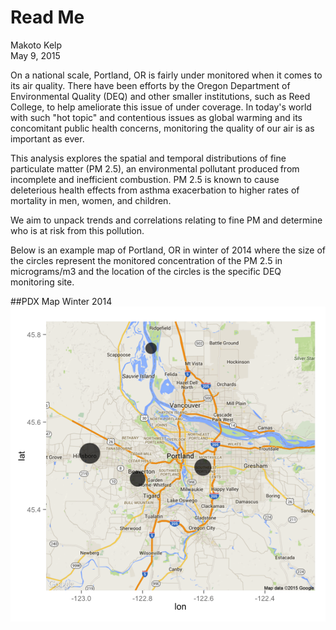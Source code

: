 # Read Me
Makoto Kelp  
May 9, 2015  

On a national scale, Portland, OR is fairly under monitored when it comes to its air quality. There have been efforts by the Oregon Department of Environmental Quality (DEQ) and other smaller institutions, such as Reed College, to help ameliorate this issue of under coverage. In today's world with such "hot topic" and contentious issues as global warming and its concomitant public health concerns, monitoring the quality of our air is as important as ever.    

This analysis explores the spatial and temporal distributions of fine particulate matter (PM 2.5), an environmental pollutant produced from incomplete and inefficient combustion. PM 2.5 is known to cause deleterious health effects from asthma exacerbation to higher rates of mortality in men, women, and children. 

We aim to unpack trends and correlations relating to fine PM and determine who is at risk from this pollution. 

Below is an example map of Portland, OR in winter of 2014 where the size of the circles represent the monitored concentration of the PM 2.5 in micrograms/m3 and the location of the circles is the specific DEQ monitoring site. 





##PDX Map Winter 2014
![](README_files/figure-html/unnamed-chunk-2-1.png) 


